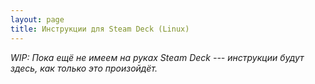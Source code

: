 ```yaml
---
layout: page
title: Инструкции для Steam Deck (Linux)
---
```


_WIP: Пока ещё не имеем на руках Steam Deck --- инструкции будут здесь, как только это произойдёт._